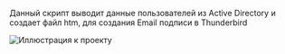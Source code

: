 Данный скрипт выводит данные пользователей из Active Directory и создает файл htm, для создания Email подписи в Thunderbird

![Иллюстрация к проекту](https://github.com/vegorovkz/powershell-create-email-signature-htm/blob/master/image.png)
